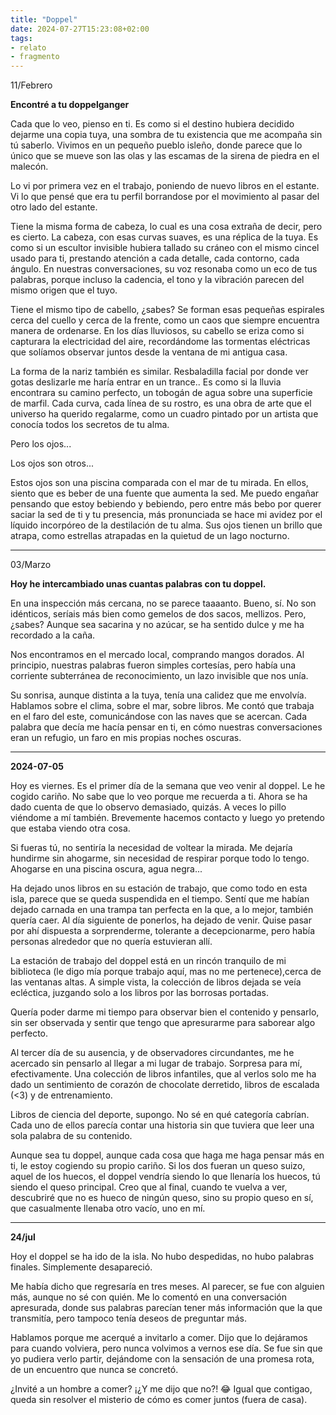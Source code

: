 ```yaml
---
title: "Doppel"
date: 2024-07-27T15:23:08+02:00
tags:
- relato
- fragmento
---
```


11/Febrero

**Encontré a tu doppelganger**

Cada que lo veo, pienso en ti. Es como si el destino hubiera decidido dejarme una copia tuya, una sombra de tu existencia que me acompaña sin tú saberlo. Vivimos en un pequeño pueblo isleño, donde parece que lo único que se mueve son las olas y las escamas de la sirena de piedra en el malecón. 

Lo vi por primera vez en el trabajo, poniendo de nuevo libros en el estante. Vi lo que pensé que era tu perfil borrandose por el movimiento al pasar del otro lado del estante.

Tiene la misma forma de cabeza, lo cual es una cosa extraña de decir, pero es cierto. La cabeza, con esas curvas suaves, es una réplica de la tuya. Es como si un escultor invisible hubiera tallado su cráneo con el mismo cincel usado para ti, prestando atención a cada detalle, cada contorno, cada ángulo. En nuestras conversaciones, su voz resonaba como un eco de tus palabras, porque incluso la cadencia, el tono y la vibración parecen del mismo origen que el tuyo.

Tiene el mismo tipo de cabello, ¿sabes? Se forman esas pequeñas espirales cerca del cuello y cerca de la frente, como un caos que siempre encuentra manera de ordenarse.  En los días lluviosos, su cabello se eriza como si capturara la electricidad del aire, recordándome las tormentas eléctricas que solíamos observar juntos desde la ventana de mi antigua casa.

La forma de la nariz también es similar. Resbaladilla facial por donde ver gotas deslizarle me haría entrar en un trance.. Es como si la lluvia encontrara su camino perfecto, un tobogán de agua sobre una superficie de marfil. Cada curva, cada línea de su rostro, es una obra de arte que el universo ha querido regalarme, como un cuadro pintado por un artista que conocía todos los secretos de tu alma.

Pero los ojos...

Los ojos son otros...

Estos ojos son una piscina comparada con el mar de tu mirada. En ellos, siento que es beber de una fuente que aumenta la sed. Me puedo engañar pensando que estoy bebiendo y bebiendo, pero entre más bebo por querer saciar la sed de ti y tu presencia, más pronunciada se hace mi avidez por el líquido incorpóreo de la destilación de tu alma. Sus ojos tienen un brillo que atrapa, como estrellas atrapadas en la quietud de un lago nocturno.

---
03/Marzo

**Hoy he intercambiado unas cuantas palabras con tu doppel.**

En una inspección más cercana, no se parece taaaanto. Bueno, sí. No son idénticos, seríais más bien como gemelos de dos sacos, mellizos. Pero, ¿sabes? Aunque sea sacarina y no azúcar, se ha sentido dulce y me ha recordado a la caña. 

Nos encontramos en el mercado local, comprando mangos dorados. Al principio, nuestras palabras fueron simples cortesías, pero había una corriente subterránea de reconocimiento, un lazo invisible que nos unía.

Su sonrisa, aunque distinta a la tuya, tenía una calidez que me envolvía. Hablamos sobre el clima, sobre el mar, sobre libros. Me contó que trabaja en el faro del este, comunicándose con las naves que se acercan. Cada palabra que decía me hacía pensar en ti, en cómo nuestras conversaciones eran un refugio, un faro en mis propias noches oscuras.

---

**2024-07-05**

Hoy es viernes. Es el primer día de la semana que veo venir al doppel. Le he cogido cariño. No sabe que lo veo porque me recuerda a ti. Ahora se ha dado cuenta de que lo observo demasiado, quizás. A veces lo pillo viéndome a mí también. Brevemente hacemos contacto y luego yo pretendo que estaba viendo otra cosa.

Si fueras tú, no sentiría la necesidad de voltear la mirada. Me dejaría hundirme sin ahogarme, sin necesidad de respirar porque todo lo tengo. Ahogarse en una piscina oscura, agua negra...

Ha dejado unos libros en su estación de trabajo, que como todo en esta isla, parece que se queda suspendida en el tiempo. Sentí que me habían dejado carnada en una trampa tan perfecta en la que, a lo mejor, también quería caer. Al día siguiente de ponerlos, ha dejado de venir. Quise pasar por ahí dispuesta a sorprenderme, tolerante a decepcionarme, pero había personas alrededor que no quería estuvieran allí.

La estación de trabajo del doppel está en un rincón tranquilo de mi biblioteca (le digo mía porque trabajo aquí, mas no me pertenece),cerca de las ventanas altas. A simple vista, la colección de libros dejada se veía ecléctica, juzgando solo a los libros por las borrosas portadas.

Quería poder darme mi tiempo para observar bien el contenido y pensarlo, sin ser observada y sentir que tengo que apresurarme para saborear algo perfecto.

Al tercer día de su ausencia, y de observadores circundantes, me he acercado sin pensarlo al llegar a mi lugar de trabajo. Sorpresa para mí, efectivamente. Una colección de libros infantiles, que al verlos solo me ha dado un sentimiento de corazón de chocolate derretido, libros de escalada (<3) y de entrenamiento.

Libros de ciencia del deporte, supongo. No sé en qué categoría cabrían. Cada uno de ellos parecía contar una historia sin que tuviera que leer una sola palabra de su contenido.

Aunque sea tu doppel, aunque cada cosa que haga me haga pensar más en ti, le estoy cogiendo su propio cariño. Si los dos fueran un queso suizo, aquel de los huecos, el doppel vendría siendo lo que llenaría los huecos, tú siendo el queso principal. Creo que al final, cuando te vuelva a ver, descubriré que no es hueco de ningún queso, sino su propio queso en sí, que casualmente llenaba otro vacío, uno en mí.

---

**24/jul**

Hoy el doppel se ha ido de la isla. No hubo despedidas, no hubo palabras finales. Simplemente desapareció.

Me había dicho que regresaría en tres meses. Al parecer, se fue con alguien más, aunque no sé con quién. Me lo comentó en una conversación apresurada, donde sus palabras parecían tener más información que la que transmitía, pero tampoco tenía deseos de preguntar más. 

Hablamos porque me acerqué a invitarlo a comer. Dijo que lo dejáramos para cuando volviera, pero nunca volvimos a vernos ese día. Se fue sin que yo pudiera verlo partir, dejándome con la sensación de una promesa rota, de un encuentro que nunca se concretó.

¿Invité a un hombre a comer? ¡¿Y me dijo que no?! 😂 Igual que contigao, queda sin resolver el misterio de cómo es comer juntos (fuera de casa).

